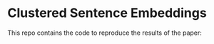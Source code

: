 Clustered Sentence Embeddings
================

This repo contains the code to reproduce the results of the paper: 

